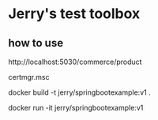 # Jerry's test toolbox

## how to use

http://localhost:5030/commerce/product

certmgr.msc

docker build -t jerry/springbootexample:v1 .

docker run -it jerry/springbootexample:v1